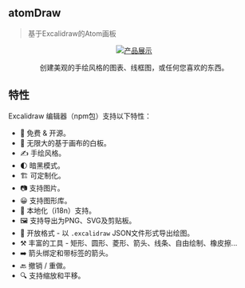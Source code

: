 ## atomDraw

> 基于Excalidraw的Atom画板

<div align="center">
  <figure>
    <a href="https://excalidraw.com" target="_blank" rel="noopener noreferrer">
      <img src="https://excalidraw.nyc3.cdn.digitaloceanspaces.com/github%2Fproduct_showcase.png" alt="产品展示" />
    </a>
    <figcaption>
      <p align="center">
        创建美观的手绘风格的图表、线框图，或任何您喜欢的东西。
      </p>
    </figcaption>
  </figure>
</div>

## 特性

Excalidraw 编辑器（npm包）支持以下特性：

- 💯&nbsp;免费 & 开源。
- 🎨&nbsp;无限大的基于画布的白板。
- ✍️&nbsp;手绘风格。
- 🌓&nbsp;暗黑模式。
- 🏗️&nbsp;可定制化。
- 📷&nbsp;支持图片。
- 😀&nbsp;支持图形库。
- 👅&nbsp;本地化（i18n）支持。
- 🖼️&nbsp;支持导出为PNG、SVG及剪贴板。
- 💾&nbsp;开放格式 - 以 `.excalidraw` JSON文件形式导出绘图。
- ⚒️&nbsp;丰富的工具 - 矩形、圆形、菱形、箭头、线条、自由绘制、橡皮擦...
- ➡️&nbsp;箭头绑定和带标签的箭头。
- 🔙&nbsp;撤销 / 重做。
- 🔍&nbsp;支持缩放和平移。
